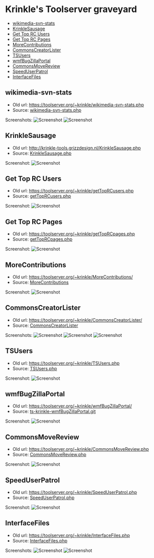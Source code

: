 # Krinkle's Toolserver graveyard

* [wikimedia-svn-stats](#wikimedia-svn-stats)
* [KrinkleSausage](#krinklesausage)
* [Get Top RC Users](#get-top-rc-users)
* [Get Top RC Pages](#get-top-rc-pages)
* [MoreContributions](#morecontributions)
* [CommonsCreatorLister](#commonscreatorlister)
* [TSUsers](#tsusers)
* [wmfBugZillaPortal](#wmfbugzillaportal)
* [CommonsMoveReview](#commonsmovereview)
* [SpeedUserPatrol](#speeduserpatrol)
* [InterfaceFiles](#interfacefiles)

## wikimedia-svn-stats

* Old url: https://toolserver.org/~krinkle/wikimedia-svn-stats.php
* Source: [wikimedia-svn-stats.php](./wikimedia-svn-stats.php)

Screenshots:
![Screenshot](https://cloud.githubusercontent.com/assets/156867/3048135/83ea433c-e141-11e3-9d25-681bdb76fcba.png)
![Screenshot](https://cloud.githubusercontent.com/assets/156867/3048137/8be0c0f2-e141-11e3-8b72-b66024bd24c0.png)

## KrinkleSausage

* Old url: http://krinkle-tools.grizzdesign.nl/KrinkleSausage.php
* Source: [KrinkleSausage.php](./KrinkleSausage.php)

Screenshot:
![Screenshot](https://cloud.githubusercontent.com/assets/156867/3048133/6b981b92-e141-11e3-9c7d-8882651a918f.png)

## Get Top RC Users

* Old url: https://toolserver.org/~krinkle/getTopRCusers.php
* Source: [getTopRCusers.php](./getTopRCusers.php)

Screenshot:
![Screenshot](https://cloud.githubusercontent.com/assets/156867/3210496/f9f39488-eec6-11e3-8226-ebdf2af7f3cb.png)

## Get Top RC Pages

* Old url: https://toolserver.org/~krinkle/getTopRCpages.php
* Source: [getTopRCpages.php](./getTopRCpages.php)

Screenshot:
![Screenshot](https://cloud.githubusercontent.com/assets/156867/3428500/8250a8ee-0041-11e4-849d-3b9b8546dd90.png)

## MoreContributions

* Old url: https://toolserver.org/~krinkle/MoreContributions/
* Source: [MoreContributions](./MoreContributions/)

Screenshot:
![Screenshot](https://cloud.githubusercontent.com/assets/156867/3424353/08c29bb0-ffcc-11e3-82ff-42c7f53a738f.png)

## CommonsCreatorLister

* Old url: https://toolserver.org/~krinkle/CommonsCreatorLister/
* Source: [CommonsCreatorLister](./CommonsCreatorLister/)

Screenshots:
![Screenshot](https://cloud.githubusercontent.com/assets/156867/3424637/71d72f54-ffda-11e3-962f-842d59011ce2.png)
![Screenshot](https://cloud.githubusercontent.com/assets/156867/3424636/71d68cfc-ffda-11e3-9c6d-1044de958d3e.png)
![Screenshot](https://cloud.githubusercontent.com/assets/156867/3424635/71d6652e-ffda-11e3-9480-eefb8a8c2fd9.png)

## TSUsers

* Old url: https://toolserver.org/~krinkle/TSUsers.php
* Source: [TSUsers.php](./TSUsers.php)

Screenshot:
![Screenshot](https://cloud.githubusercontent.com/assets/156867/3424695/d8804458-ffde-11e3-86d3-a1974c625f06.png)

## wmfBugZillaPortal

* Old url: https://toolserver.org/~krinkle/wmfBugZillaPortal/
* Source: [ts-krinkle-wmfBugZillaPortal.git](https://github.com/Krinkle/ts-krinkle-wmfBugZillaPortal)

Screenshot:
![Screenshot](https://cloud.githubusercontent.com/assets/156867/3428015/f6f9b822-003a-11e4-8731-c032e93c0bd7.png)

## CommonsMoveReview

* Old url: https://toolserver.org/~krinkle/CommonsMoveReview.php
* Source: [CommonsMoveReview.php](./CommonsMoveReview.php)

Screenshot:
![Screenshot](https://cloud.githubusercontent.com/assets/156867/3428344/6207f896-003f-11e4-9d85-f763f3dff5e4.png)

## SpeedUserPatrol

* Old url: https://toolserver.org/~krinkle/SpeedUserPatrol.php
* Source: [SpeedUserPatrol.php](./SpeedUserPatrol.php)

Screenshot:
![Screenshot](https://cloud.githubusercontent.com/assets/156867/3428453/ead06cc0-0040-11e4-980f-17a941faeb65.png)

## InterfaceFiles

* Old url: https://toolserver.org/~krinkle/InterfaceFiles.php
* Source: [InterfaceFiles.php](./InterfaceFiles.php)

Screenshots:
![Screenshot](https://cloud.githubusercontent.com/assets/156867/3428555/259d63de-0042-11e4-8bcb-a908140048ab.png)
![Screenshot](https://cloud.githubusercontent.com/assets/156867/3428556/259dd33c-0042-11e4-8be2-ca48a25ba121.png)

